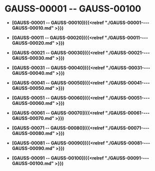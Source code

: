 # GAUSS-00001 -- GAUSS-00100

-   **[GAUSS-00001 -- GAUSS-00010]({{<relref "./GAUSS-00001----GAUSS-00010.md" >}})**  

-   **[GAUSS-00011 -- GAUSS-00020]({{<relref "./GAUSS-00011----GAUSS-00020.md" >}})**  

-   **[GAUSS-00021 -- GAUSS-00030]({{<relref "./GAUSS-00021----GAUSS-00030.md" >}})**  

-   **[GAUSS-00031 -- GAUSS-00040]({{<relref "./GAUSS-00031----GAUSS-00040.md" >}})**  

-   **[GAUSS-00041 -- GAUSS-00050]({{<relref "./GAUSS-00041----GAUSS-00050.md" >}})**  

-   **[GAUSS-00051 -- GAUSS-00060]({{<relref "./GAUSS-00051----GAUSS-00060.md" >}})**  

-   **[GAUSS-00061 -- GAUSS-00070]({{<relref "./GAUSS-00061----GAUSS-00070.md" >}})**  

-   **[GAUSS-00071 -- GAUSS-00080]({{<relref "./GAUSS-00071----GAUSS-00080.md" >}})**  

-   **[GAUSS-00081 -- GAUSS-00090]({{<relref "./GAUSS-00081----GAUSS-00090.md" >}})**  

-   **[GAUSS-00091 -- GAUSS-00100]({{<relref "./GAUSS-00091----GAUSS-00100.md" >}})**  


